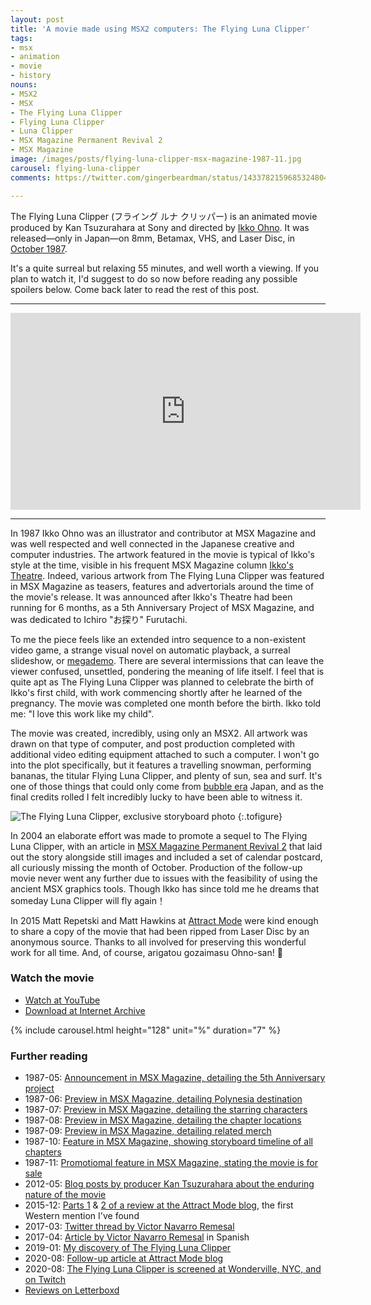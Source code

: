 ```yaml
---
layout: post
title: 'A movie made using MSX2 computers: The Flying Luna Clipper'
tags:
- msx
- animation
- movie
- history
nouns:
- MSX2
- MSX
- The Flying Luna Clipper
- Flying Luna Clipper
- Luna Clipper
- MSX Magazine Permanent Revival 2
- MSX Magazine
image: /images/posts/flying-luna-clipper-msx-magazine-1987-11.jpg
carousel: flying-luna-clipper
comments: https://twitter.com/gingerbeardman/status/1433782159685324804

---
```

The Flying Luna Clipper (フライング ルナ クリッパー) is an animated movie produced by Kan Tsuzurahara at Sony and directed by [Ikko Ohno](https://www.instagram.com/ikko_nikko_kekko/). It was released—only in Japan—on 8mm, Betamax, VHS, and Laser Disc, in [October 1987](https://www.lddb.com/laserdisc/36908/88LS-85004/Flying-Luna-Clipper).

It's a quite surreal but relaxing 55 minutes, and well worth a viewing. If you plan to watch it, I'd suggest to do so now before reading any possible spoilers below. Come back later to read the rest of this post.

***

<iframe width="560" height="315" src="https://www.youtube.com/embed/P2TNZyCWA-Q" title="YouTube video player" frameborder="0" allow="accelerometer; autoplay; clipboard-write; encrypted-media; gyroscope; picture-in-picture" allowfullscreen></iframe>

***

In 1987 Ikko Ohno was an illustrator and contributor at MSX Magazine and was well respected and well connected in the Japanese creative and computer industries. The artwork featured in the movie is typical of Ikko's style at the time, visible in his frequent MSX Magazine column [Ikko's Theatre](https://archive.org/details/MSXmagazine198703S/page/n95/mode/2up). Indeed, various artwork from The Flying Luna Clipper was featured in MSX Magazine as teasers, features and advertorials around the time of the movie's release. It was announced after Ikko's Theatre had been running for 6 months, as a 5th Anniversary Project of MSX Magazine, and was dedicated to Ichiro "お探り" Furutachi<!-- perhaps a reference to the 1984 anime [Kakkun Cafe](https://ja.wikipedia.org/wiki/カッくんカフェ) -->.

To me the piece feels like an extended intro sequence to a non-existent video game, a strange visual novel on automatic playback, a surreal slideshow, or [megademo](https://en.wiktionary.org/wiki/megademo). There are several intermissions that can leave the viewer confused, unsettled, pondering the meaning of life itself. I feel that is quite apt as The Flying Luna Clipper was planned to celebrate the birth of Ikko's first child, with work commencing shortly after he learned of the pregnancy. The movie was completed one month before the birth. Ikko told me: "I love this work like my child".

The movie was created, incredibly, using only an MSX2. All artwork was drawn on that type of computer, and post production completed with additional video editing equipment attached to such a computer. I won't go into the plot specifically, but it features a travelling snowman, performing bananas, the titular Flying Luna Clipper, and plenty of sun, sea and surf. It's one of those things that could only come from [bubble era](https://en.wikipedia.org/wiki/Japanese_asset_price_bubble) Japan, and as the final credits rolled I felt incredibly lucky to have been able to witness it.

![The Flying Luna Clipper, exclusive storyboard photo](https://cdn.gingerbeardman.com/images/posts/flying-luna-clipper-storyboard.jpg " The Flying Luna Clipper, exclusive storyboard photo")
{:.tofigure}

In 2004 an elaborate effort was made to promote a sequel to The Flying Luna Clipper, with an article in [MSX Magazine Permanent Revival 2](https://archive.org/details/MSXMAGAZINE2) that laid out the story alongside still images and included a set of calendar postcard, all curiously missing the month of October. Production of the follow-up movie never went any further due to issues with the feasibility of using the ancient MSX graphics tools. Though Ikko has since told me he dreams that someday Luna Clipper will fly again！

In 2015 Matt Repetski and Matt Hawkins at [Attract Mode](https://medium.com/attract-mode/about) were kind enough to share a copy of the movie that had been ripped from Laser Disc by an anonymous source. Thanks to all involved for preserving this wonderful work for all time. And, of course, arigatou gozaimasu Ohno-san! 🙌

### Watch the movie

* [Watch at YouTube](https://www.youtube.com/watch?v=P2TNZyCWA-Q)
* [Download at Internet Archive](https://archive.org/details/the-flying-luna-clipper-complete)

{% include carousel.html height="128" unit="%" duration="7" %}

### Further reading

* 1987-05: [Announcement in MSX Magazine, detailing the 5th Anniversary project](https://archive.org/details/MSXmagazine198705S/page/n105/mode/2up)
* 1987-06: [Preview in MSX Magazine, detailing Polynesia destination](https://archive.org/details/MSXmagazine198706S/page/n85/mode/2up)
* 1987-07: [Preview in MSX Magazine, detailing the starring characters](https://archive.org/details/MSXmagazine198707S/page/n139/mode/2up)
* 1987-08: [Preview in MSX Magazine, detailing the chapter locations](https://archive.org/details/MSXmagazine198708S/page/n137/mode/2up)
* 1987-09: [Preview in MSX Magazine, detailing related merch](https://issuu.com/msxblog/docs/msx_magazine_1987_09/134)
* 1987-10: [Feature in MSX Magazine, showing storyboard timeline of all chapters](https://archive.org/details/MSXmagazine198710S/page/n145/mode/2up)
* 1987-11: [Promotiomal feature in MSX Magazine, stating the movie is for sale](https://archive.org/details/MSXmagazine198711S/page/n137/mode/2up)
* 2012-05: [Blog posts by producer Kan Tsuzurahara about the enduring nature of the movie](https://ja6nqo.blog.ss-blog.jp/search/?keyword=luna)
* 2015-12: [Parts 1](https://blog.attractmo.de/post/134913165050/review-the-flying-luna-clipper-part-1-my-love) & [2 of a review at the Attract Mode blog](https://blog.attractmo.de/post/134976251900/review-the-flying-luna-clipper-part-2-ladies), the first Western mention I've found
* 2017-03: [Twitter thread by Victor Navarro Remesal](https://twitter.com/VtheWanderer/status/846784959859830784)
* 2017-04: [Article by Victor Navarro Remesal](https://web.archive.org/web/20170401011626/http://abcdefghijklmn-pqrstuvwxyz.com/the-flying-luna-clipper-el-cine-chiptune-que-pudo-ser/) in Spanish
* 2019-01: [My discovery of The Flying Luna Clipper](https://twitter.com/gingerbeardman/status/1080504185106386946)
* 2020-08: [Follow-up article at Attract Mode blog](https://medium.com/attract-mode/dream-flight-interpreted-the-possible-flying-luna-clipper-origin-11c1ee5ebe1f)
* 2020-08: [The Flying Luna Clipper is screened at Wonderville, NYC, and on Twitch](https://www.wonderville.nyc/events/luna-clipper)
* [Reviews on Letterboxd](https://letterboxd.com/film/the-flying-luna-clipper/)